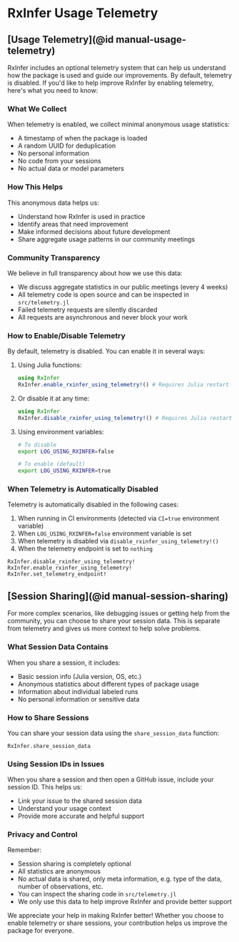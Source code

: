 # RxInfer Usage Telemetry

## [Usage Telemetry](@id manual-usage-telemetry)

RxInfer includes an optional telemetry system that can help us understand how the package is used and guide our improvements. By default, telemetry is disabled. If you'd like to help improve RxInfer by enabling telemetry, here's what you need to know:

### What We Collect

When telemetry is enabled, we collect minimal anonymous usage statistics:
- A timestamp of when the package is loaded
- A random UUID for deduplication
- No personal information
- No code from your sessions
- No actual data or model parameters

### How This Helps

This anonymous data helps us:
- Understand how RxInfer is used in practice
- Identify areas that need improvement
- Make informed decisions about future development
- Share aggregate usage patterns in our community meetings

### Community Transparency

We believe in full transparency about how we use this data:
- We discuss aggregate statistics in our public meetings (every 4 weeks)
- All telemetry code is open source and can be inspected in `src/telemetry.jl`
- Failed telemetry requests are silently discarded
- All requests are asynchronous and never block your work

### How to Enable/Disable Telemetry

By default, telemetry is disabled. You can enable it in several ways:

1. Using Julia functions:
   ```julia
   using RxInfer
   RxInfer.enable_rxinfer_using_telemetry!() # Requires Julia restart
   ```

2. Or disable it at any time:
   ```julia
   using RxInfer
   RxInfer.disable_rxinfer_using_telemetry!() # Requires Julia restart
   ```

3. Using environment variables:
   ```bash
   # To disable
   export LOG_USING_RXINFER=false
   
   # To enable (default)
   export LOG_USING_RXINFER=true
   ```

### When Telemetry is Automatically Disabled

Telemetry is automatically disabled in the following cases:
1. When running in CI environments (detected via `CI=true` environment variable)
2. When `LOG_USING_RXINFER=false` environment variable is set
3. When telemetry is disabled via `disable_rxinfer_using_telemetry!()`
4. When the telemetry endpoint is set to `nothing`

```@docs 
RxInfer.disable_rxinfer_using_telemetry!
RxInfer.enable_rxinfer_using_telemetry!
RxInfer.set_telemetry_endpoint!
```

## [Session Sharing](@id manual-session-sharing)

For more complex scenarios, like debugging issues or getting help from the community, you can choose to share your session data. This is separate from telemetry and gives us more context to help solve problems.

### What Session Data Contains

When you share a session, it includes:
- Basic session info (Julia version, OS, etc.)
- Anonymous statistics about different types of package usage
- Information about individual labeled runs
- No personal information or sensitive data

### How to Share Sessions

You can share your session data using the `share_session_data` function:

```@docs
RxInfer.share_session_data
```

### Using Session IDs in Issues

When you share a session and then open a GitHub issue, include your session ID. This helps us:
- Link your issue to the shared session data
- Understand your usage context
- Provide more accurate and helpful support

### Privacy and Control

Remember:
- Session sharing is completely optional
- All statistics are anonymous
- No actual data is shared, only meta information, e.g. type of the data, number of observations, etc.
- You can inspect the sharing code in `src/telemetry.jl`
- We only use this data to help improve RxInfer and provide better support

We appreciate your help in making RxInfer better! Whether you choose to enable telemetry or share sessions, your contribution helps us improve the package for everyone.